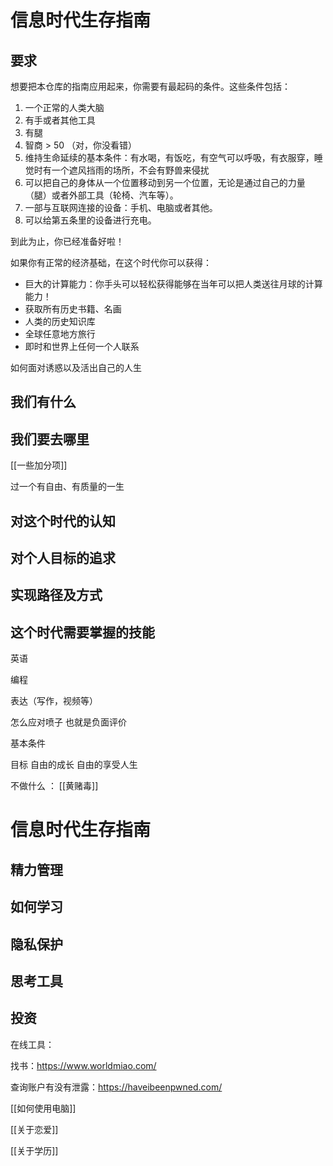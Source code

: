 # 信息时代生存指南

## 要求

想要把本仓库的指南应用起来，你需要有最起码的条件。这些条件包括：

1. 一个正常的人类大脑
2. 有手或者其他工具
3. 有腿
4. 智商 > 50 （对，你没看错）
5. 维持生命延续的基本条件：有水喝，有饭吃，有空气可以呼吸，有衣服穿，睡觉时有一个遮风挡雨的场所，不会有野兽来侵扰
6. 可以把自己的身体从一个位置移动到另一个位置，无论是通过自己的力量（腿）或者外部工具（轮椅、汽车等）。
7. 一部与互联网连接的设备：手机、电脑或者其他。
8. 可以给第五条里的设备进行充电。

到此为止，你已经准备好啦！

如果你有正常的经济基础，在这个时代你可以获得：

- 巨大的计算能力：你手头可以轻松获得能够在当年可以把人类送往月球的计算能力！
- 获取所有历史书籍、名画
- 人类的历史知识库
- 全球任意地方旅行
- 即时和世界上任何一个人联系


如何面对诱惑以及活出自己的人生



## 我们有什么

## 我们要去哪里

[[一些加分项]]



过一个有自由、有质量的一生


## 对这个时代的认知


## 对个人目标的追求

## 实现路径及方式


## 这个时代需要掌握的技能

英语

编程


表达（写作，视频等）


怎么应对喷子 也就是负面评价




基本条件

目标   自由的成长  自由的享受人生


不做什么 ： [[黄赌毒]]


# 信息时代生存指南

## 精力管理

## 如何学习

## 隐私保护

## 思考工具

## 投资

在线工具：

找书：https://www.worldmiao.com/

查询账户有没有泄露：https://haveibeenpwned.com/


[[如何使用电脑]]

[[关于恋爱]]

[[关于学历]]
